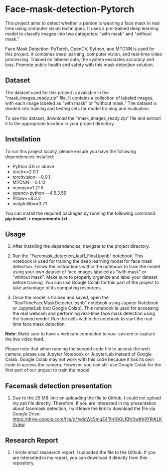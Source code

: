 # Face-mask-detection-Pytorch

This project aims to detect whether a person is wearing a face mask in real time using computer vision techniques. It uses a pre-trained deep learning model to classify images into two categories: "with mask" and "without mask."

Face Mask Detection: PyTorch, OpenCV, Python, and MTCNN is used for this project. It combines deep learning, computer vision, and real-time video processing. Trained on labeled data, the system evaluates accuracy and loss. Promote public health and safety with this mask detection solution.
 
 

## Dataset

The dataset used for this project is available in the "mask_images_ready.zip" file. It contains a collection of labeled images, with each image labeled as "with mask" or "without mask." The dataset is divided into training and testing sets for model training and evaluation.

To use this dataset, download the "mask_images_ready.zip" file and extract it to the appropriate location in your project directory.

## Installation

To run this project locally, please ensure you have the following dependencies installed:

- Python 3.6 or above
- torch==2.0.1
- torchvision==0.9.1
- MTCNN==0.1.12
- numpy==1.21.5
- opencv-python==4.5.3.56
- Pillow==8.3.2
- matplotlib==3.7.1

You can install the required packages by running the following command:
**pip install -r requirements.txt**



## Usage

1. After installing the dependencies, navigate to the project directory.

2. Run the "Facemask_detection_last1_Final.ipynb" notebook. This notebook is used for training the deep learning model for face mask detection. Follow the instructions within the notebook to train the model using your own dataset of face images labeled as "with mask" or "without mask". Make sure to properly organize and label your dataset before training. You can use Google Colab for this part of the project to take advantage of its computing resources.

3. Once the model is trained and saved, open the "RealTimeFaceMaskDetecter.ipynb" notebook using Jupyter Notebook or JupyterLab (not Google Colab). This notebook is used for accessing the real webcam and performing real-time face mask detection using the trained model. Run the cells within the notebook to start the real-time face mask detection.

**Note:** Make sure to have a webcam connected to your system to capture the live video feed.

Please note that when running the second code file to access the web camera, please use Jupyter Notebook or JupyterLab instead of Google Colab. Google Colab may not work with this code because it has its own code to access the camera. However, you can still use Google Colab for the first part of our project to train the model.

## Facemask detection presentation
1. Due to the 25 MB limit on uploading the file to Github, I could not upload my ppt file directly. Therefore, If you are interested in my presentation about facemask detection, I will leave the link to download the file via Google Drive: https://drive.google.com/file/d/1vdoWcSmqZ4Ttn1GGLfBN0wKh9YRjKLKl/view

## Research Report
1. I wrote small resaearch report. I uploaded the file to the Github. If you are interseted in my report, you can download it directly from this repository. 




